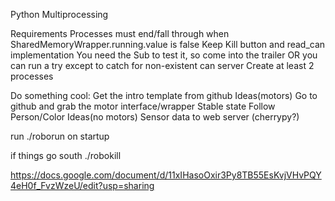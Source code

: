 Python Multiprocessing

Requirements
Processes must end/fall through when SharedMemoryWrapper.running.value is false
Keep Kill button and read_can implementation
You need the Sub to test it, so come into the trailer
OR you can run a try except to catch for non-existent can server
Create at least 2 processes

Do something cool:
Get the intro template from github
Ideas(motors)
Go to github and grab the motor interface/wrapper
Stable state
Follow Person/Color
Ideas(no motors)
Sensor data to web server (cherrypy?)


run ./roborun on startup

if things go south ./robokill

https://docs.google.com/document/d/11xIHasoOxir3Py8TB55EsKvjVHvPQY4eH0f_FvzWzeU/edit?usp=sharing

